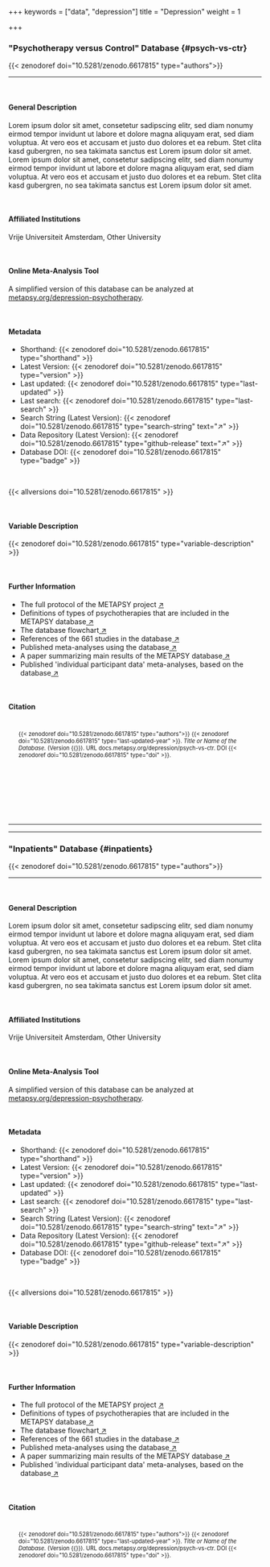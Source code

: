 +++
keywords = ["data", "depression"]
title = "Depression"
weight = 1

+++
### "Psychotherapy versus Control" Database {#psych-vs-ctr}

{{< zenodoref doi="10.5281/zenodo.6617815" type="authors">}}

***

<br>

#### General Description

Lorem ipsum dolor sit amet, consetetur sadipscing elitr, sed diam nonumy eirmod tempor invidunt ut labore et dolore magna aliquyam erat, sed diam voluptua. At vero eos et accusam et justo duo dolores et ea rebum. Stet clita kasd gubergren, no sea takimata sanctus est Lorem ipsum dolor sit amet. Lorem ipsum dolor sit amet, consetetur sadipscing elitr, sed diam nonumy eirmod tempor invidunt ut labore et dolore magna aliquyam erat, sed diam voluptua. At vero eos et accusam et justo duo dolores et ea rebum. Stet clita kasd gubergren, no sea takimata sanctus est Lorem ipsum dolor sit amet.

<br>

#### Affiliated Institutions

Vrije Universiteit Amsterdam, Other University

<br>

#### Online Meta-Analysis Tool

A simplified version of this database can be analyzed at <a href="https://www.metapsy.org/depression-psychotherapy" target="_blank">metapsy.org/depression-psychotherapy</a>.

<br>

#### Metadata

* Shorthand: {{< zenodoref doi="10.5281/zenodo.6617815" type="shorthand" >}}
* Latest Version: {{< zenodoref doi="10.5281/zenodo.6617815" type="version" >}}
* Last updated: {{< zenodoref doi="10.5281/zenodo.6617815" type="last-updated" >}}
* Last search: {{< zenodoref doi="10.5281/zenodo.6617815" type="last-search" >}}
* Search String (Latest Version): {{< zenodoref doi="10.5281/zenodo.6617815" type="search-string" text="↗" >}}
* Data Repository (Latest Version): {{< zenodoref doi="10.5281/zenodo.6617815" type="github-release" text="↗" >}}
* Database DOI: {{< zenodoref doi="10.5281/zenodo.6617815" type="badge" >}}

<br>

{{< allversions doi="10.5281/zenodo.6617815" >}}

<br>

#### Variable Description

{{< zenodoref doi="10.5281/zenodo.6617815" type="variable-description" >}}

<br>

#### Further Information

<ul>
<li>The full protocol of the METAPSY project <a href="/uploads/protocol.pdf" target="_blank">↗</a></li>
<li>Definitions of types of psychotherapies that are included in the METAPSY database<a href="/uploads/psychotherapies.pdf" target="_blank"> ↗</a></li>
<li>The database flowchart<a href="/uploads/flowchart.pdf" target="_blank"> ↗</a></li>
<li>References of the 661 studies in the database<a href="/uploads/references.pdf" target="_blank"> ↗</a></li>
<li>Published meta-analyses using the database<a href="/uploads/published_meta_analyses.pdf" target="_blank"> ↗</a></li>
<li>A paper summarizing main results of the METAPSY database<a href="/uploads/summary_metapsy.pdf" target="_blank"> ↗</a></li>
<li>Published 'individual participant data'  meta-analyses, based on the database<a href="/uploads/ipd_ma.pdf" target="_blank"> ↗</a></li>
</ul>

<br>

#### Citation

<div class="citation" style='background-color: var(--body-color); padding: 20px 20px 20px 20px; font-size: 80%; -webkit-filter: grayscale(100%); filter: grayscale(100%);'>
{{< zenodoref doi="10.5281/zenodo.6617815" type="authors">}}
{{< zenodoref doi="10.5281/zenodo.6617815" type="last-updated-year" >}}.
<i>Title or Name of the Database.</i>
(Version {{<zenodoref doi="10.5281/zenodo.6617815" type="version">}}).
URL docs.metapsy.org/depression/psych-vs-ctr.
DOI {{< zenodoref doi="10.5281/zenodo.6617815" type="doi" >}}.
</div>

<br></br>

<br></br>

***

***

### "Inpatients" Database {#inpatients}

{{< zenodoref doi="10.5281/zenodo.6617815" type="authors">}}

***

<br>

#### General Description

Lorem ipsum dolor sit amet, consetetur sadipscing elitr, sed diam nonumy eirmod tempor invidunt ut labore et dolore magna aliquyam erat, sed diam voluptua. At vero eos et accusam et justo duo dolores et ea rebum. Stet clita kasd gubergren, no sea takimata sanctus est Lorem ipsum dolor sit amet. Lorem ipsum dolor sit amet, consetetur sadipscing elitr, sed diam nonumy eirmod tempor invidunt ut labore et dolore magna aliquyam erat, sed diam voluptua. At vero eos et accusam et justo duo dolores et ea rebum. Stet clita kasd gubergren, no sea takimata sanctus est Lorem ipsum dolor sit amet.

<br>

#### Affiliated Institutions

Vrije Universiteit Amsterdam, Other University

<br>

#### Online Meta-Analysis Tool

A simplified version of this database can be analyzed at <a href="https://www.metapsy.org/depression-psychotherapy" target="_blank">metapsy.org/depression-psychotherapy</a>.

<br>

#### Metadata

* Shorthand: {{< zenodoref doi="10.5281/zenodo.6617815" type="shorthand" >}}
* Latest Version: {{< zenodoref doi="10.5281/zenodo.6617815" type="version" >}}
* Last updated: {{< zenodoref doi="10.5281/zenodo.6617815" type="last-updated" >}}
* Last search: {{< zenodoref doi="10.5281/zenodo.6617815" type="last-search" >}}
* Search String (Latest Version): {{< zenodoref doi="10.5281/zenodo.6617815" type="search-string" text="↗" >}}
* Data Repository (Latest Version): {{< zenodoref doi="10.5281/zenodo.6617815" type="github-release" text="↗" >}}
* Database DOI: {{< zenodoref doi="10.5281/zenodo.6617815" type="badge" >}}

<br>

{{< allversions doi="10.5281/zenodo.6617815" >}}

<br>

#### Variable Description

{{< zenodoref doi="10.5281/zenodo.6617815" type="variable-description" >}}

<br>

#### Further Information

<ul>
<li>The full protocol of the METAPSY project <a href="/uploads/protocol.pdf" target="_blank">↗</a></li>
<li>Definitions of types of psychotherapies that are included in the METAPSY database<a href="/uploads/psychotherapies.pdf" target="_blank"> ↗</a></li>
<li>The database flowchart<a href="/uploads/flowchart.pdf" target="_blank"> ↗</a></li>
<li>References of the 661 studies in the database<a href="/uploads/references.pdf" target="_blank"> ↗</a></li>
<li>Published meta-analyses using the database<a href="/uploads/published_meta_analyses.pdf" target="_blank"> ↗</a></li>
<li>A paper summarizing main results of the METAPSY database<a href="/uploads/summary_metapsy.pdf" target="_blank"> ↗</a></li>
<li>Published 'individual participant data'  meta-analyses, based on the database<a href="/uploads/ipd_ma.pdf" target="_blank"> ↗</a></li>
</ul>

<br>

#### Citation

<div class="citation" style='background-color: var(--body-color); padding: 20px 20px 20px 20px; font-size: 80%; -webkit-filter: grayscale(100%); filter: grayscale(100%);'>
{{< zenodoref doi="10.5281/zenodo.6617815" type="authors">}}
{{< zenodoref doi="10.5281/zenodo.6617815" type="last-updated-year" >}}.
<i>Title or Name of the Database.</i>
(Version {{<zenodoref doi="10.5281/zenodo.6617815" type="version">}}).
URL docs.metapsy.org/depression/psych-vs-ctr.
DOI {{< zenodoref doi="10.5281/zenodo.6617815" type="doi" >}}.
</div>

<br></br>